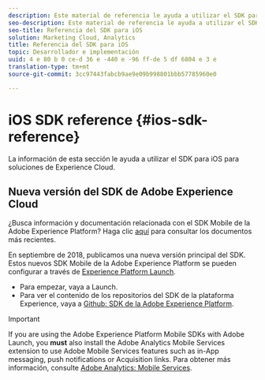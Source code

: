 ```yaml
---
description: Este material de referencia le ayuda a utilizar el SDK para iOS en soluciones de Experience Cloud.
seo-description: Este material de referencia le ayuda a utilizar el SDK para iOS en soluciones de Experience Cloud.
seo-title: Referencia del SDK para iOS
solution: Marketing Cloud, Analytics
title: Referencia del SDK para iOS
topic: Desarrollador e implementación
uuid: 4 e 80 b 0 ce-d 36 e -440 e -96 ff-de 5 df 6804 e 3 e
translation-type: tm+mt
source-git-commit: 3cc97443fabcb9ae9e09b998801bbb57785960e0

---
```



# iOS SDK reference {#ios-sdk-reference}

La información de esta sección le ayuda a utilizar el SDK para iOS para soluciones de Experience Cloud.

## Nueva versión del SDK de Adobe Experience Cloud

¿Busca información y documentación relacionada con el SDK Mobile de la Adobe Experience Platform? Haga clic [aquí](https://aep-sdks.gitbook.io/docs/) para consultar los documentos más recientes.

En septiembre de 2018, publicamos una nueva versión principal del SDK. Estos nuevos SDK Mobile de la Adobe Experience Platform se pueden configurar a través de [Experience Platform Launch](https://www.adobe.com/experience-platform/launch.html).

* Para empezar, vaya a Launch.
* Para ver el contenido de los repositorios del SDK de la plataforma Experience, vaya a [Github: SDK de la Adobe Experience Platform](https://github.com/Adobe-Marketing-Cloud/acp-sdks).

>[!IMPORTANT]
>
> If you are using the Adobe Experience Platform Mobile SDKs with Adobe Launch, you **must** also install the Adobe Analytics Mobile Services extension to use Adobe Mobile Services features such as in-App messaging, push notifications or Acquisition links. Para obtener más información, consulte [Adobe Analytics: Mobile Services](https://aep-sdks.gitbook.io/docs/using-mobile-extensions/adobe-analytics-mobile-services).